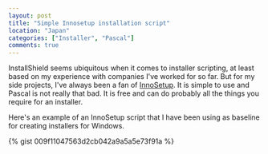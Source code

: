 ```yaml
---
layout: post
title: "Simple Innosetup installation script"
location: "Japan"
categories: ["Installer", "Pascal"]
comments: true
---
```


InstallShield seems ubiquitous when it comes to installer scripting, at least based on my experience with companies I've worked for so far. But for my side projects, I've always been a fan of [InnoSetup](http://www.jrsoftware.org/isinfo.php). It is simple to use and Pascal is not really that bad. It is free and can do probably all the things you require for an installer.

Here's an example of an InnoSetup script that I have been using as baseline for creating installers for Windows.

{% gist 009f11047563d2cb042a9a5a5e73f91a %}
